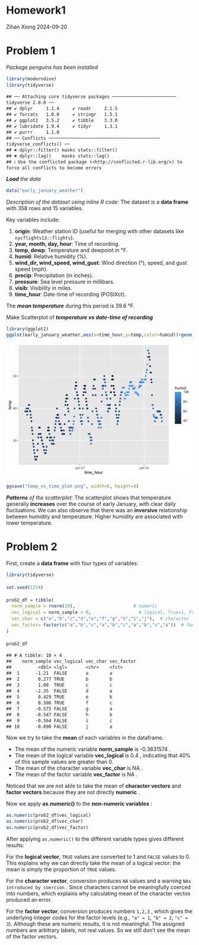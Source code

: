 Homework1
================
Zihan Xiong
2024-09-20

# Problem 1

*Package penguins has been installed*

``` r
library(moderndive)
library(tidyverse)
```

    ## ── Attaching core tidyverse packages ──────────────────────── tidyverse 2.0.0 ──
    ## ✔ dplyr     1.1.4     ✔ readr     2.1.5
    ## ✔ forcats   1.0.0     ✔ stringr   1.5.1
    ## ✔ ggplot2   3.5.2     ✔ tibble    3.3.0
    ## ✔ lubridate 1.9.4     ✔ tidyr     1.3.1
    ## ✔ purrr     1.1.0     
    ## ── Conflicts ────────────────────────────────────────── tidyverse_conflicts() ──
    ## ✖ dplyr::filter() masks stats::filter()
    ## ✖ dplyr::lag()    masks stats::lag()
    ## ℹ Use the conflicted package (<http://conflicted.r-lib.org/>) to force all conflicts to become errors

***Load** the data*

``` r
data("early_january_weather")
```

*Description of the dataset using inline R code:* The dataset is a
**data frame** with 358 rows and 15 variables.

Key variables include:

1.  **origin**: Weather station ID (useful for merging with other
    datasets like `nycflights13::flights`).
2.  **year, month, day, hour**: Time of recording.
3.  **temp, dewp**: Temperature and dewpoint in °F.
4.  **humid**: Relative humidity (%).
5.  **wind_dir, wind_speed, wind_gust**: Wind direction (°), speed, and
    gust speed (mph).
6.  **precip**: Precipitation (in inches).
7.  **pressure**: Sea level pressure in millibars.
8.  **visib**: Visibility in miles.
9.  **time_hour**: Date-time of recording (POSIXct).

The ***mean temperature*** during this period is 39.6 °F.

Make Scatterplot of ***temperature vs date-time of recording***

``` r
library(ggplot2)
ggplot(early_january_weather,aes(x=time_hour,y=temp,color=humid))+geom_point()
```

![](p8105_hw1_zx2527_files/figure-gfm/plot_temp_vs_time_hour-1.png)<!-- -->

``` r
ggsave("temp_vs_time_plot.png", width=6, height=4)
```

***Patterns** of the scatterplot:* The scatterplot shows that
temperature generally **increases** over the course of early January,
with clear daily fluctuations. We can also observe that there was an
**inversive** relationship between humidity and temperature. Higher
humidity are associated with lower temperature.

# Problem 2

First, create a **data frame** with four types of variables:

``` r
library(tidyverse)

set.seed(1234)

prob2_df = tibble(
  norm_sample = rnorm(10),                      # numeric
  vec_logical = norm_sample > 0,                  # logical, True=1, False=0
  vec_char = c("a","b","c","d","e","f","g","h","i","j"),  # character
  vec_factor= factor(c("a","b","c","a","b","c","a","b","c","a"))  # factor
)

prob2_df
```

    ## # A tibble: 10 × 4
    ##    norm_sample vec_logical vec_char vec_factor
    ##          <dbl> <lgl>       <chr>    <fct>     
    ##  1      -1.21  FALSE       a        a         
    ##  2       0.277 TRUE        b        b         
    ##  3       1.08  TRUE        c        c         
    ##  4      -2.35  FALSE       d        a         
    ##  5       0.429 TRUE        e        b         
    ##  6       0.506 TRUE        f        c         
    ##  7      -0.575 FALSE       g        a         
    ##  8      -0.547 FALSE       h        b         
    ##  9      -0.564 FALSE       i        c         
    ## 10      -0.890 FALSE       j        a

Now we try to take the **mean** of each variables in the dataframe.

- The mean of the numeric variable **norm_sample** is -0.3831574 .
- The mean of the logical variable **vec_logical** is 0.4 , indicating
  that 40% of this sample values are greater than 0.
- The mean of the character variable **vec_char** is NA .
- The mean of the factor variable **vec_factor** is NA .

Noticed that we are not able to take the mean of **character vectors**
and **factor vectors** because they are not directly **numeric** .

Now we apply **as.numeric()** to the **non-numeric variables** :

``` r
as.numeric(prob2_df$vec_logical)
as.numeric(prob2_df$vec_char)
as.numeric(prob2_df$vec_factor)
```

After applying `as.numeric()` to the different variable types gives
different results:

For the **logical vector**, `TRUE` values are converted to 1 and `FALSE`
values to 0.  
This explains why we can directly take the mean of a logical vector: the
mean is simply the proportion of `TRUE` values.

For the **character vector**, conversion produces `NA` values and a
warning `NAs introduced by coercion` . Since characters cannot be
meaningfully coerced into numbers, which explains why calculating mean
of the character vectos produced an error.

For the **factor vector**, conversion produces numbers `1,2,3` , which
gives the underlying integer codes for the factor levels (e.g.,
`"a" = 1`, `"b" = 2`, `"c" = 3`). Although these are numeric results, it
is not meaningful. The assigned numbers are arbitrary labels, not real
values. So we still don’t see the mean of the factor vectors.
